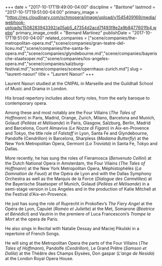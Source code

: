 +++
date = "2017-10-17T19:49:00-04:00"
discipline = "Baritone"
lastmod = "2017-10-17T19:51:00-04:00"
primary_image = "https://res.cloudinary.com/schmopera/image/upload/v1545409169/media/webhook-uploads/1508283943392/a05ab5_47354d2acd7f493f8e2a9b8477601fb4.webp"
primary_image_credit = "Bernard Martinez"
publishDate = "2017-10-17T19:51:00-04:00"
related_companies = ["scene/companies/the-metropolitan-opera.md","scene/companies/gran-teatre-del-liceu.md","scene/companies/the-santa-fe-opera.md","scene/companies/glyndebourne.md","scene/companies/bayerische-staatsoper.md","scene/companies/los-angeles-opera.md","scene/companies/salzburg-festival.md","scene/companies/scene/opernhaus-zurich.md"]
slug = "laurent-naouri"
title = "Laurent Naouri"
+++

Laurent Naouri studied at the CNIPAL in Marseille and the Guildhall School of Music and Drama in London.

His broad repertory includes about forty roles, from the early baroque to contemporary opera.
 
Among these and most notably are the Four Villains (*The Tales of Hoffmann*) in Paris, Madrid, Orange, Zurich, Milano, Barcelona and Munich, Golaud (*Pelléas et Mélisande*) in Paris, Glasgow, Salzburg, Berlin, Madrid and Barcelona, Count Almaviva (*Le Nozze di Figaro*) in Aix-en-Provence and Tokyo, the title role of *Falstaff* in Lyon, Santa Fe and Glyndebourne, Pandolfe (Cendrillon) in Barcelona, Sharpless (*Madama Butterfly*) at the New York Metropolitan Opera, Germont (*La Traviata*) in Santa Fe, Tokyo and Dallas.
 
More recently, he has sung the roles of Fieramosca (*Benvenuto Cellini*) at the Dutch National Opera in Amsterdam, the Four Vilains (*The Tales of Hoffmann*) at the New York Metropolitan Opera, Méphistophélès (*La Damnation de Faust*) at the Opéra de Lyon and with the Dallas Symphony Orchestra as well as the Marquis de la Force (*Dialogue des Carmélites*) at the Bayerische Staatsoper of Munich, Golaud (*Pelléas et Mélisande*) in a semi-stage version in Los Angeles and in the production of Katie Mitchell at the Festival d'Aix-en-Provence.

He just has sung the role of Ruprecht in Prokofiev’s *The Fiery Angel* at the Opéra de Lyon, Capulet (*Roméo et Juliette*) at the Met, Somarone (*Béatrice et Bénédict*) and Vautrin in the premiere of Luca Francesconi’s *Trompe la Mort* at the opera de Paris.
 
He also sings in Recital with Natalie Dessay and Maciej Pikulski in a repertoire of French Songs.

He will sing at the Metropolitan Opera the parts of the Four Villains (*The Tales of Hoffmann*), Pandolfe (*Cendrillon*), Le Grand Prêtre (*Samson et Dalila*) at the Théâtre des Champs Elysées, Don gaspar (*L'ange de Nesida*) at the London Royal Opera House.
